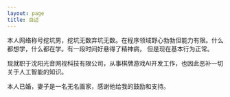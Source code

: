 ```yaml
---
layout: page
title: 自述
---
```


本人网络称号挖坑男，挖坑无数弃坑无数。在程序领域野心勃勃但能力有限。什么都想学，什么都在学。有一段时间好悬得了精神病，
但是现在基本行为正常。

现就职于沈阳光音网视科技有限公司，从事棋牌游戏AI开发工作，也因此恶补一切关于人工智能的知识。

本人已婚，妻子是一名无名画家，感谢他给我的鼓励和支持。

